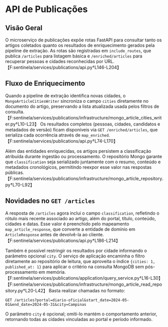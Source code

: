 # API de Publicações

## Visão Geral
O microserviço de publicações expõe rotas FastAPI para consultar tanto os artigos coletados quanto os resultados de enriquecimento gerados pela pipeline de extração. As rotas são registradas em `include_routes`, que publica `/articles` para listagem básica e `/enriched/articles` para recuperar pessoas e cidades reconhecidas por URL.【F:sentinela/services/publications/api.py†L146-L204】

## Fluxo de Enriquecimento
Quando a pipeline de extração identifica novas cidades, o `MongoArticleCitiesWriter` sincroniza o campo `cities` diretamente no documento do artigo, preservando a lista atualizada usada pelos filtros de consulta.【F:sentinela/services/publications/infrastructure/mongo_article_cities_writer.py†L10-L23】 Os resultados completos (pessoas, cidades, candidatos e metadados de versão) ficam disponíveis via `GET /enriched/articles`, que serializa cada ocorrência através de `map_enriched`.【F:sentinela/services/publications/api.py†L74-L170】

Além das entidades enriquecidas, os artigos persistem a classificação atribuída durante ingestão ou processamento. O repositório Mongo garante que `classification` seja serializado juntamente com o resumo, conteúdo e metadados cronológicos, permitindo reexpor esse valor nas respostas públicas.【F:sentinela/services/publications/infrastructure/mongo_article_repository.py†L70-L92】

## Novidades no `GET /articles`
A resposta de `/articles` agora inclui o campo `classification`, refletindo o rótulo mais recente associado ao artigo, além do portal, título, conteúdo, cidades e datas. Esse valor é preenchido pelo mapeamento `map_article_response`, que converte a entidade de domínio em `ArticleResponse` antes de devolvê-la ao cliente.【F:sentinela/services/publications/api.py†L186-L214】

Também é possível restringir os resultados por cidade informando o parâmetro opcional `city`. O serviço de aplicação encaminha o filtro diretamente ao repositório de leitura, que aproveita o índice `{cities: 1, published_at: 1}` para aplicar o critério na consulta MongoDB sem pós-processamento em memória.【F:sentinela/services/publications/application/query_service.py†L16-L30】【F:sentinela/services/publications/infrastructure/mongo_article_read_repository.py†L20-L42】 Basta realizar chamadas no formato:

```http
GET /articles?portal=diario-oficial&start_date=2024-05-01&end_date=2024-05-31&city=Campinas
```

O parâmetro `city` é opcional; omiti-lo mantém o comportamento anterior, retornando todas as cidades vinculadas ao portal e período informado.
